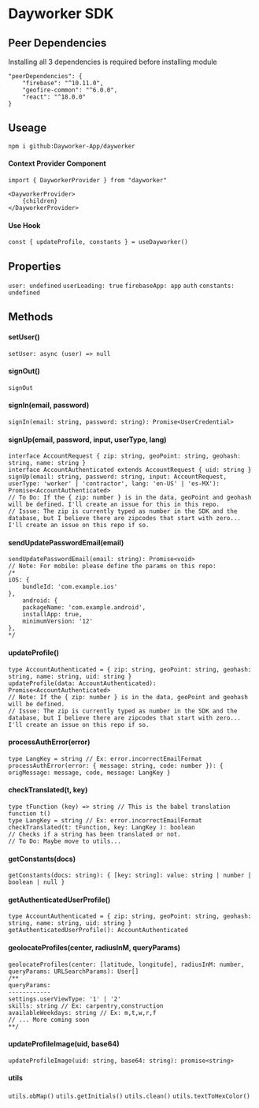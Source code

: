# Dayworker SDK

## Peer Dependencies
Installing all 3 dependencies is required before installing module
```
"peerDependencies": {
    "firebase": "^10.11.0",
    "geofire-common": "^6.0.0",
    "react": "^18.0.0"
}
```

## Useage
`npm i github:Dayworker-App/dayworker`

#### Context Provider Component
`import { DayworkerProvider } from "dayworker"`
```
<DayworkerProvider>
    {children}
</DayworkerProvider>
```

#### Use Hook
`const { updateProfile, constants } = useDayworker()`

## Properties
`user: undefined`
`userLoading: true`
`firebaseApp: app`
`auth`
`constants: undefined`

## Methods
#### setUser()
`setUser: async (user) => null`
#### signOut()
`signOut`
#### signIn(email, password)
`signIn(email: string, password: string): Promise<UserCredential>`
#### signUp(email, password, input, userType, lang)
```
interface AccountRequest { zip: string, geoPoint: string, geohash: string, name: string }
interface AccountAuthenticated extends AccountRequest { uid: string }
signUp(email: string, password: string, input: AccountRequest, userType: 'worker' | 'contractor', lang: 'en-US' | 'es-MX'): Promise<AccountAuthenticated>
// To Do: If the { zip: number } is in the data, geoPoint and geohash will be defined. I'll create an issue for this in this repo.
// Issue: The zip is currently typed as number in the SDK and the database, but I believe there are zipcodes that start with zero... I'll create an issue on this repo if so.
```
#### sendUpdatePasswordEmail(email)
```
sendUpdatePasswordEmail(email: string): Promise<void>
// Note: For mobile: please define the params on this repo:
/*
iOS: {
    bundleId: 'com.example.ios'
},
    android: {
    packageName: 'com.example.android',
    installApp: true,
    minimumVersion: '12'
},
*/
```
#### updateProfile()
```
type AccountAuthenticated = { zip: string, geoPoint: string, geohash: string, name: string, uid: string }
updateProfile(data: AccountAuthenticated): Promise<AccountAuthenticated>
// Note: If the { zip: number } is in the data, geoPoint and geohash will be defined.
// Issue: The zip is currently typed as number in the SDK and the database, but I believe there are zipcodes that start with zero... I'll create an issue on this repo if so.
```
#### processAuthError(error)
```
type LangKey = string // Ex: error.incorrectEmailFormat
processAuthError(error: { message: string, code: number }): { origMessage: message, code, message: LangKey }
```
#### checkTranslated(t, key)
```
type tFunction (key) => string // This is the babel translation function t()
type LangKey = string // Ex: error.incorrectEmailFormat
checkTranslated(t: tFunction, key: LangKey ): boolean
// Checks if a string has been translated or not.
// To Do: Maybe move to utils...
```
#### getConstants(docs)
`getConstants(docs: string): { [key: string]: value: string | number | boolean | null }`
#### getAuthenticatedUserProfile()
```
type AccountAuthenticated = { zip: string, geoPoint: string, geohash: string, name: string, uid: string }
getAuthenticatedUserProfile(): AccountAuthenticated
```
#### geolocateProfiles(center, radiusInM, queryParams)
```
geolocateProfiles(center: [latitude, longitude], radiusInM: number, queryParams: URLSearchParams): User[]
/**
queryParams:
------------
settings.userViewType: '1' | '2'
skills: string // Ex: carpentry,construction
availableWeekdays: string // Ex: m,t,w,r,f
// ... More coming soon
**/
```
#### updateProfileImage(uid, base64)
`updateProfileImage(uid: string, base64: string): promise<string>`
#### utils
`utils.obMap()`
`utils.getInitials()`
`utils.clean()`
`utils.textToHexColor()`